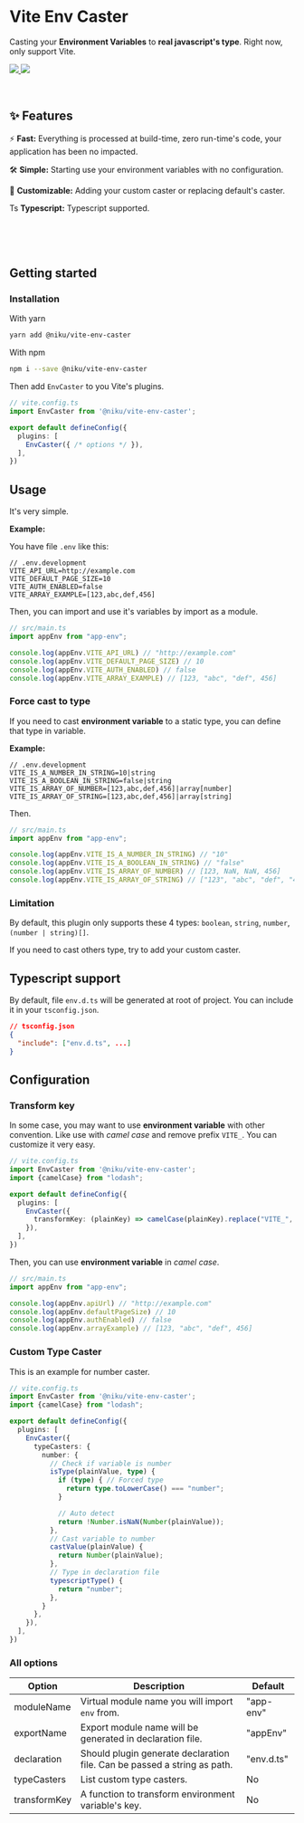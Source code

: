 # Vite Env Caster

Casting your **Environment Variables** to **real javascript's type**. Right now, only support Vite.

<p>
  <a href="https://www.npmjs.com/package/@niku/vite-env-caster" target="_blank">
    <img src="https://img.shields.io/npm/v/@niku/vite-env-caster.svg?label=&color=18C75B">
  </a>
  <a href="https://npm-stat.com/charts.html?package=@niku/vite-env-caster" target="_blank">
    <img src="https://img.shields.io/npm/dm/@niku/vite-env-caster.svg?label=&color=F09E18">
  </a>
</p>
<br>

## ✨ Features

⚡️ **Fast:** Everything is processed at build-time, zero run-time's code, your application has been no impacted.

🛠️ **Simple:** Starting use your environment variables with no configuration.

🔌 **Customizable:** Adding your custom caster or replacing default's caster.

Ts **Typescript:** Typescript supported.

<br>
<br>
<br>


## Getting started

### Installation

With yarn

```sh
yarn add @niku/vite-env-caster
```

With npm

```sh
npm i --save @niku/vite-env-caster
```

Then add `EnvCaster` to you Vite's plugins.

```ts
// vite.config.ts
import EnvCaster from '@niku/vite-env-caster';

export default defineConfig({
  plugins: [
    EnvCaster({ /* options */ }),
  ],
})
```

## Usage

It's very simple.

**Example:**

You have file `.env` like this:

```env
// .env.development
VITE_API_URL=http://example.com
VITE_DEFAULT_PAGE_SIZE=10
VITE_AUTH_ENABLED=false
VITE_ARRAY_EXAMPLE=[123,abc,def,456]
```

Then, you can import and use it's variables by import as a module.

```ts
// src/main.ts
import appEnv from "app-env";

console.log(appEnv.VITE_API_URL) // "http://example.com"
console.log(appEnv.VITE_DEFAULT_PAGE_SIZE) // 10
console.log(appEnv.VITE_AUTH_ENABLED) // false
console.log(appEnv.VITE_ARRAY_EXAMPLE) // [123, "abc", "def", 456]
```

### Force cast to type

If you need to cast **environment variable** to a static type, you can define that type in variable.

**Example:**

```env
// .env.development
VITE_IS_A_NUMBER_IN_STRING=10|string
VITE_IS_A_BOOLEAN_IN_STRING=false|string
VITE_IS_ARRAY_OF_NUMBER=[123,abc,def,456]|array[number]
VITE_IS_ARRAY_OF_STRING=[123,abc,def,456]|array[string]
```

Then.


```ts
// src/main.ts
import appEnv from "app-env";

console.log(appEnv.VITE_IS_A_NUMBER_IN_STRING) // "10"
console.log(appEnv.VITE_IS_A_BOOLEAN_IN_STRING) // "false"
console.log(appEnv.VITE_IS_ARRAY_OF_NUMBER) // [123, NaN, NaN, 456]
console.log(appEnv.VITE_IS_ARRAY_OF_STRING) // ["123", "abc", "def", "456"]
```

### Limitation

By default, this plugin only supports these 4 types: `boolean`, `string`, `number`, `(number | string)[]`.

If you need to cast others type, try to add your custom caster.

## Typescript support

By default, file `env.d.ts` will be generated at root of project. You can include it in your `tsconfig.json`.

```json
// tsconfig.json
{
  "include": ["env.d.ts", ...]
}
```

## Configuration

### Transform key

In some case, you may want to use **environment variable** with other convention. Like use with *camel case* and remove prefix `VITE_`. You can customize it very easy.

```ts
// vite.config.ts
import EnvCaster from '@niku/vite-env-caster';
import {camelCase} from "lodash";

export default defineConfig({
  plugins: [
    EnvCaster({
      transformKey: (plainKey) => camelCase(plainKey).replace("VITE_", "")
    }),
  ],
})
```

Then, you can use **environment variable** in *camel case*.

```ts
// src/main.ts
import appEnv from "app-env";

console.log(appEnv.apiUrl) // "http://example.com"
console.log(appEnv.defaultPageSize) // 10
console.log(appEnv.authEnabled) // false
console.log(appEnv.arrayExample) // [123, "abc", "def", 456]
```

### Custom Type Caster

This is an example for number caster.

```ts
// vite.config.ts
import EnvCaster from '@niku/vite-env-caster';
import {camelCase} from "lodash";

export default defineConfig({
  plugins: [
    EnvCaster({
      typeCasters: {
        number: {
          // Check if variable is number
          isType(plainValue, type) {
            if (type) { // Forced type
              return type.toLowerCase() === "number";
            }

            // Auto detect
            return !Number.isNaN(Number(plainValue));
          },
          // Cast variable to number
          castValue(plainValue) {
            return Number(plainValue);
          },
          // Type in declaration file
          typescriptType() {
            return "number";
          },
        }
      },
    }),
  ],
})
```

### All options

| Option       | Description                                                              | Default    |
| ------------ | ------------------------------------------------------------------------ | ---------- |
| moduleName   | Virtual module name you will import `env` from.                          | "app-env"  |
| exportName   | Export module name will be generated in declaration file.                | "appEnv"   |
| declaration  | Should plugin generate declaration file. Can be passed a string as path. | "env.d.ts" |
| typeCasters  | List custom type casters.                                                | No         |
| transformKey | A function to transform environment variable's key.                      | No         |

